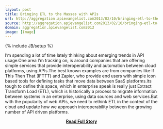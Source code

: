 ```yaml
---
layout: post
title: Bringing ETL to the Masses with APIs
url: http://aggregation.apievangelist.com2013/02/10/bringing-etl-to-the-masses-with-apis/
source: http://aggregation.apievangelist.com2013/02/10/bringing-etl-to-the-masses-with-apis/
domain: aggregation.apievangelist.com2013
image: [Image]
---
```

{% include JB/setup %}<p>I’m spending a lot of time lately thinking about emerging trends in API usage.One area I’m tracking on, is around companies that are offering simple services that provide interoperability and automation between cloud platforms, using APIs.The best known examples are from companies like If This Then That (IFTTT) and Zapier, who provide end users with simple icon based tools for defining tasks that move data between SaaS platforms.Its tough to define this space, which in enterprise speak is really just Extract Transform Load (ETL), which is historically a process to migrate information between systems in an enterprise, using data sources and web services.But with the popularity of web APIs, we need to rethink ETL in the context of the cloud and update how we approach interoperability between the growing number of API driven platforms.</p>
<center><p><a href="http://aggregation.apievangelist.com2013/02/10/bringing-etl-to-the-masses-with-apis/" style='padding:25px; font-sze:18px; font-weight: bold;'>Read Full Story</a></p></center>
